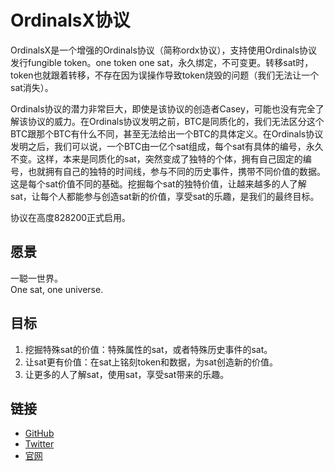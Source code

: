 OrdinalsX协议
=========


OrdinalsX是一个增强的Ordinals协议（简称ordx协议），支持使用Ordinals协议发行fungible token。one token one sat，永久绑定，不可变更。转移sat时，token也就跟着转移，不存在因为误操作导致token烧毁的问题（我们无法让一个sat消失）。


Ordinals协议的潜力非常巨大，即使是该协议的创造者Casey，可能也没有完全了解该协议的威力。在Ordinals协议发明之前，BTC是同质化的，我们无法区分这个BTC跟那个BTC有什么不同，甚至无法给出一个BTC的具体定义。在Ordinals协议发明之后，我们可以说，一个BTC由一亿个sat组成，每个sat有具体的编号，永久不变。这样，本来是同质化的sat，突然变成了独特的个体，拥有自己固定的编号，也就拥有自己的独特的时间线，参与不同的历史事件，携带不同价值的数据。这是每个sat价值不同的基础。挖掘每个sat的独特价值，让越来越多的人了解sat，让每个人都能参与创造sat新的价值，享受sat的乐趣，是我们的最终目标。  

协议在高度828200正式启用。


愿景
----
一聪一世界。  
One sat, one universe.  

目标
-----
1. 挖掘特殊sat的价值：特殊属性的sat，或者特殊历史事件的sat。
2. 让sat更有价值：在sat上铭刻token和数据，为sat创造新的价值。   
3. 让更多的人了解sat，使用sat，享受sat带来的乐趣。  



链接
-----

- [GitHub](https://github.com/OLProtocol/)
- [Twitter](https://x.com/OrdX_Protocol/)
- [官网](https://ordx.space)
